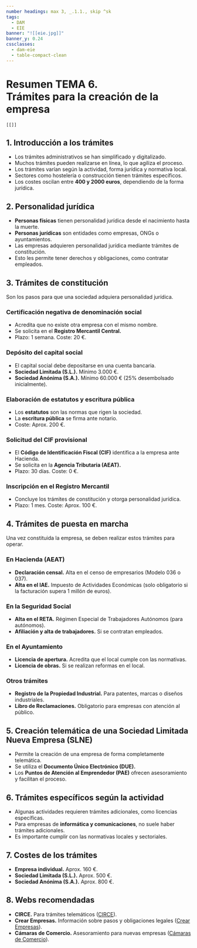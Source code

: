 ```yaml
---
number headings: max 3, _.1.1., skip ^sk
tags:
  - DAM
  - EIE
banner: "![[eie.jpg]]"
banner_y: 0.24
cssclasses:
  - dam-eie
  - table-compact-clean
---
```


# **Resumen TEMA 6.** <br>Trámites para la creación de la empresa

``` audio-player
[[]]
```

## 1. Introducción a los trámites
- Los trámites administrativos se han simplificado y digitalizado.  
- Muchos trámites pueden realizarse en línea, lo que agiliza el proceso.  
- Los trámites varían según la actividad, forma jurídica y normativa local.  
- Sectores como hostelería o construcción tienen trámites específicos.  
- Los costes oscilan entre **400 y 2000 euros**, dependiendo de la forma jurídica.  

## 2. Personalidad jurídica
- **Personas físicas** tienen personalidad jurídica desde el nacimiento hasta la muerte.  
- **Personas jurídicas** son entidades como empresas, ONGs o ayuntamientos.  
- Las empresas adquieren personalidad jurídica mediante trámites de constitución.  
- Esto les permite tener derechos y obligaciones, como contratar empleados.  

## 3. Trámites de constitución

Son los pasos para que una sociedad adquiera personalidad jurídica.

### Certificación negativa de denominación social
- Acredita que no existe otra empresa con el mismo nombre.  
- Se solicita en el **Registro Mercantil Central.**  
- Plazo: 1 semana. Coste: 20 €.  

### Depósito del capital social
- El capital social debe depositarse en una cuenta bancaria.  
- **Sociedad Limitada (S.L.).** Mínimo 3.000 €.  
- **Sociedad Anónima (S.A.).** Mínimo 60.000 € (25% desembolsado inicialmente).  

### Elaboración de estatutos y escritura pública
- Los **estatutos** son las normas que rigen la sociedad.  
- La **escritura pública** se firma ante notario.  
- Coste: Aprox. 200 €.  

### Solicitud del CIF provisional
- El **Código de Identificación Fiscal (CIF)** identifica a la empresa ante Hacienda.  
- Se solicita en la **Agencia Tributaria (AEAT).**  
- Plazo: 30 días. Coste: 0 €.  

### Inscripción en el Registro Mercantil
- Concluye los trámites de constitución y otorga personalidad jurídica.  
- Plazo: 1 mes. Coste: Aprox. 100 €.  

## 4. Trámites de puesta en marcha

Una vez constituida la empresa, se deben realizar estos trámites para operar.

### En Hacienda (AEAT)
- **Declaración censal.** Alta en el censo de empresarios (Modelo 036 o 037).  
- **Alta en el IAE.** Impuesto de Actividades Económicas (solo obligatorio si la facturación supera 1 millón de euros).  

### En la Seguridad Social
- **Alta en el RETA.** Régimen Especial de Trabajadores Autónomos (para autónomos).  
- **Afiliación y alta de trabajadores.** Si se contratan empleados.  

### En el Ayuntamiento
- **Licencia de apertura.** Acredita que el local cumple con las normativas.  
- **Licencia de obras.** Si se realizan reformas en el local.  

### Otros trámites
- **Registro de la Propiedad Industrial.** Para patentes, marcas o diseños industriales.  
- **Libro de Reclamaciones.** Obligatorio para empresas con atención al público.  

## 5. Creación telemática de una Sociedad Limitada Nueva Empresa (SLNE)
- Permite la creación de una empresa de forma completamente telemática.  
- Se utiliza el **Documento Único Electrónico (DUE).**  
- Los **Puntos de Atención al Emprendedor (PAE)** ofrecen asesoramiento y facilitan el proceso.  

## 6. Trámites específicos según la actividad
- Algunas actividades requieren trámites adicionales, como licencias específicas.  
- Para empresas de **informática y comunicaciones**, no suele haber trámites adicionales.  
- Es importante cumplir con las normativas locales y sectoriales.  

## 7. Costes de los trámites
- **Empresa individual.** Aprox. 160 €.  
- **Sociedad Limitada (S.L.).** Aprox. 500 €.  
- **Sociedad Anónima (S.A.).** Aprox. 800 €.  

## 8. Webs recomendadas
- **CIRCE.** Para trámites telemáticos ([CIRCE](https://www.circe.es)).  
- **Crear Empresas.** Información sobre pasos y obligaciones legales ([Crear Empresas](https://www.crear-empresas.com)).  
- **Cámaras de Comercio.** Asesoramiento para nuevas empresas ([Cámaras de Comercio](https://www.camaras.org)). 
